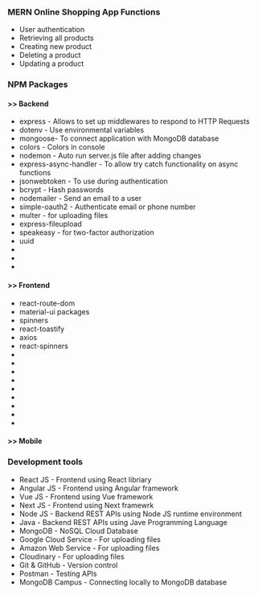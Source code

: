 ### **MERN Online Shopping App Functions**
* User authentication
* Retrieving all products
* Creating new product
* Deleting a product
* Updating a product

### **NPM Packages**

#### >> **Backend**
* express - Allows to set up middlewares to respond to HTTP Requests
* dotenv - Use environmental variables
* mongoose- To connect application with MongoDB database
* colors - Colors in console
* nodemon - Auto run server.js file after adding changes
* express-async-handler - To allow try catch functionality on async functions
* jsonwebtoken - To use during authentication
* bcrypt - Hash passwords
* nodemailer - Send an email to a user
* simple-oauth2 - Authenticate email or phone number
* multer - for uploading files
* express-fileupload
* speakeasy - for two-factor authorization
* uuid
* 
* 
* 

#### >> **Frontend**
* react-route-dom
* material-ui packages
* spinners
* react-toastify
* axios
* react-spinners
* 
* 
* 
* 
* 
* 
* 
* 
* 

#### >> **Mobile**

### **Development tools**
* React JS - Frontend using React libriary
* Angular JS - Frontend using Angular framework
* Vue JS - Frontend using Vue framework
* Next JS - Frontend using Next framewrk
* Node JS - Backend REST APIs using Node JS runtime environment
* Java - Backend REST APIs using Jave Programming Language
* MongoDB - NoSQL Cloud Database
* Google Cloud Service - For uploading files
* Amazon Web Service - For uploading files
* Cloudinary - For uploading files
* Git & GitHub - Version control
* Postman - Testing APIs
* MongoDB Campus - Connecting locally to MongoDB database